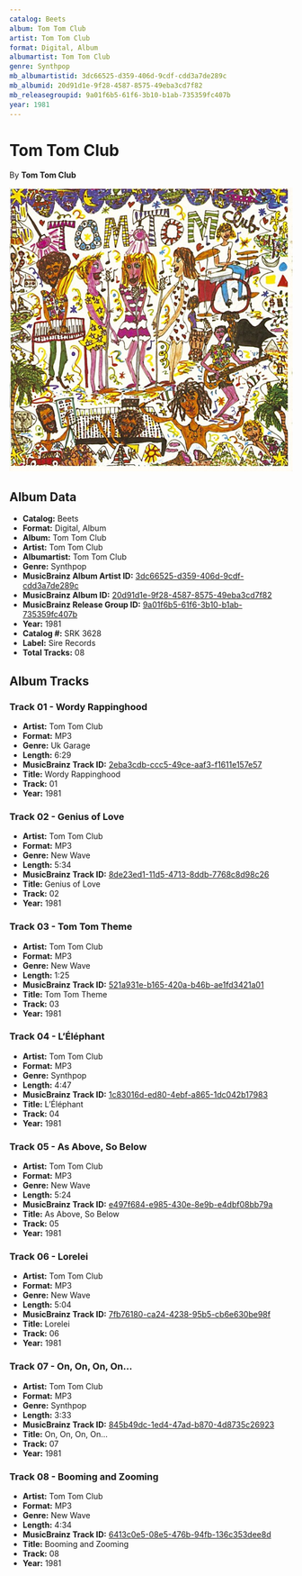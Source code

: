 ```yaml
---
catalog: Beets
album: Tom Tom Club
artist: Tom Tom Club
format: Digital, Album
albumartist: Tom Tom Club
genre: Synthpop
mb_albumartistid: 3dc66525-d359-406d-9cdf-cdd3a7de289c
mb_albumid: 20d91d1e-9f28-4587-8575-49eba3cd7f82
mb_releasegroupid: 9a01f6b5-61f6-3b10-b1ab-735359fc407b
year: 1981
---
```


# Tom Tom Club

By **Tom Tom Club**

![](../../assets/beetscovers/Tom_Tom_Club-Tom_Tom_Club.jpg)

## Album Data

- **Catalog:** Beets
- **Format:** Digital, Album
- **Album:** Tom Tom Club
- **Artist:** Tom Tom Club
- **Albumartist:** Tom Tom Club
- **Genre:** Synthpop
- **MusicBrainz Album Artist ID:** [3dc66525-d359-406d-9cdf-cdd3a7de289c](https://musicbrainz.org/artist/3dc66525-d359-406d-9cdf-cdd3a7de289c)
- **MusicBrainz Album ID:** [20d91d1e-9f28-4587-8575-49eba3cd7f82](https://musicbrainz.org/release/20d91d1e-9f28-4587-8575-49eba3cd7f82)
- **MusicBrainz Release Group ID:** [9a01f6b5-61f6-3b10-b1ab-735359fc407b](https://musicbrainz.org/release-group/9a01f6b5-61f6-3b10-b1ab-735359fc407b)
- **Year:** 1981
- **Catalog #:** SRK 3628
- **Label:** Sire Records
- **Total Tracks:** 08

## Album Tracks

### Track 01 - Wordy Rappinghood

- **Artist:** Tom Tom Club
- **Format:** MP3
- **Genre:** Uk Garage
- **Length:** 6:29
- **MusicBrainz Track ID:** [2eba3cdb-ccc5-49ce-aaf3-f1611e157e57](https://musicbrainz.org/recording/2eba3cdb-ccc5-49ce-aaf3-f1611e157e57)
- **Title:** Wordy Rappinghood
- **Track:** 01
- **Year:** 1981

### Track 02 - Genius of Love

- **Artist:** Tom Tom Club
- **Format:** MP3
- **Genre:** New Wave
- **Length:** 5:34
- **MusicBrainz Track ID:** [8de23ed1-11d5-4713-8ddb-7768c8d98c26](https://musicbrainz.org/recording/8de23ed1-11d5-4713-8ddb-7768c8d98c26)
- **Title:** Genius of Love
- **Track:** 02
- **Year:** 1981

### Track 03 - Tom Tom Theme

- **Artist:** Tom Tom Club
- **Format:** MP3
- **Genre:** New Wave
- **Length:** 1:25
- **MusicBrainz Track ID:** [521a931e-b165-420a-b46b-ae1fd3421a01](https://musicbrainz.org/recording/521a931e-b165-420a-b46b-ae1fd3421a01)
- **Title:** Tom Tom Theme
- **Track:** 03
- **Year:** 1981

### Track 04 - L’Éléphant

- **Artist:** Tom Tom Club
- **Format:** MP3
- **Genre:** Synthpop
- **Length:** 4:47
- **MusicBrainz Track ID:** [1c83016d-ed80-4ebf-a865-1dc042b17983](https://musicbrainz.org/recording/1c83016d-ed80-4ebf-a865-1dc042b17983)
- **Title:** L’Éléphant
- **Track:** 04
- **Year:** 1981

### Track 05 - As Above, So Below

- **Artist:** Tom Tom Club
- **Format:** MP3
- **Genre:** New Wave
- **Length:** 5:24
- **MusicBrainz Track ID:** [e497f684-e985-430e-8e9b-e4dbf08bb79a](https://musicbrainz.org/recording/e497f684-e985-430e-8e9b-e4dbf08bb79a)
- **Title:** As Above, So Below
- **Track:** 05
- **Year:** 1981

### Track 06 - Lorelei

- **Artist:** Tom Tom Club
- **Format:** MP3
- **Genre:** New Wave
- **Length:** 5:04
- **MusicBrainz Track ID:** [7fb76180-ca24-4238-95b5-cb6e630be98f](https://musicbrainz.org/recording/7fb76180-ca24-4238-95b5-cb6e630be98f)
- **Title:** Lorelei
- **Track:** 06
- **Year:** 1981

### Track 07 - On, On, On, On…

- **Artist:** Tom Tom Club
- **Format:** MP3
- **Genre:** Synthpop
- **Length:** 3:33
- **MusicBrainz Track ID:** [845b49dc-1ed4-47ad-b870-4d8735c26923](https://musicbrainz.org/recording/845b49dc-1ed4-47ad-b870-4d8735c26923)
- **Title:** On, On, On, On…
- **Track:** 07
- **Year:** 1981

### Track 08 - Booming and Zooming

- **Artist:** Tom Tom Club
- **Format:** MP3
- **Genre:** New Wave
- **Length:** 4:34
- **MusicBrainz Track ID:** [6413c0e5-08e5-476b-94fb-136c353dee8d](https://musicbrainz.org/recording/6413c0e5-08e5-476b-94fb-136c353dee8d)
- **Title:** Booming and Zooming
- **Track:** 08
- **Year:** 1981

